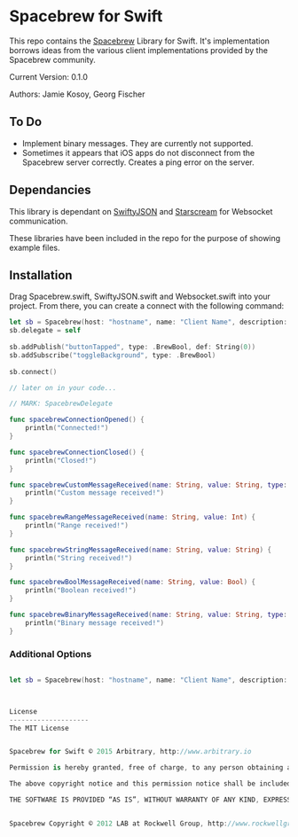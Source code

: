 Spacebrew for Swift
=====================
This repo contains the [Spacebrew](https://github.com/Spacebrew/spacebrew) Library for Swift. It's implementation borrows ideas from the various client implementations provided by the Spacebrew community.

Current Version: 0.1.0


Authors: Jamie Kosoy, Georg Fischer

To Do
--------------------
- Implement binary messages. They are currently not supported.
- Sometimes it appears that iOS apps do not disconnect from the Spacebrew server correctly. Creates a ping error on the server.

Dependancies
--------------------
This library is dependant on [SwiftyJSON](https://github.com/SwiftyJSON/SwiftyJSON) and [Starscream](https://github.com/daltoniam/starscream) for Websocket communication.

These libraries have been included in the repo for the purpose of showing example files.

Installation
--------------------
Drag Spacebrew.swift, SwiftyJSON.swift and Websocket.swift into your project. From there, you can create a connect with the following command:

```swift
let sb = Spacebrew(host: "hostname", name: "Client Name", description: "Client Alias")
sb.delegate = self
        
sb.addPublish("buttonTapped", type: .BrewBool, def: String(0))
sb.addSubscribe("toggleBackground", type: .BrewBool)
  
sb.connect()

// later on in your code...

// MARK: SpacebrewDelegate

func spacebrewConnectionOpened() {
    println("Connected!")
}

func spacebrewConnectionClosed() {
    println("Closed!")
}

func spacebrewCustomMessageReceived(name: String, value: String, type: String) {
    println("Custom message received!")
}

func spacebrewRangeMessageReceived(name: String, value: Int) {
    println("Range received!")
}

func spacebrewStringMessageReceived(name: String, value: String) {
    println("String received!")
}

func spacebrewBoolMessageReceived(name: String, value: Bool) {
    println("Boolean received!")
}

func spacebrewBinaryMessageReceived(name: String, value: String, type: NSMutableData?) {
    println("Binary message received!")
}

```

### Additional Options

```swift

let sb = Spacebrew(host: "hostname", name: "Client Name", description: "Client Alias", Spacebrew.Options(port: 9090, debug: false, reconnect: false))



License
--------------------
The MIT License


Spacebrew for Swift © 2015 Arbitrary, http://www.arbitrary.io

Permission is hereby granted, free of charge, to any person obtaining a copy of this software and associated documentation files (the “Software”), to deal in the Software without restriction, including without limitation the rights to use, copy, modify, merge, publish, distribute, sublicense, and/or sell copies of the Software, and to permit persons to whom the Software is furnished to do so, subject to the following conditions:

The above copyright notice and this permission notice shall be included in all copies or substantial portions of the Software.

THE SOFTWARE IS PROVIDED “AS IS”, WITHOUT WARRANTY OF ANY KIND, EXPRESS OR IMPLIED, INCLUDING BUT NOT LIMITED TO THE WARRANTIES OF MERCHANTABILITY, FITNESS FOR A PARTICULAR PURPOSE AND NONINFRINGEMENT. IN NO EVENT SHALL THE AUTHORS OR COPYRIGHT HOLDERS BE LIABLE FOR ANY CLAIM, DAMAGES OR OTHER LIABILITY, WHETHER IN AN ACTION OF CONTRACT, TORT OR OTHERWISE, ARISING FROM, OUT OF OR IN CONNECTION WITH THE SOFTWARE OR THE USE OR OTHER DEALINGS IN THE SOFTWARE.


Spacebrew Copyright © 2012 LAB at Rockwell Group, http://www.rockwellgroup.com/lab